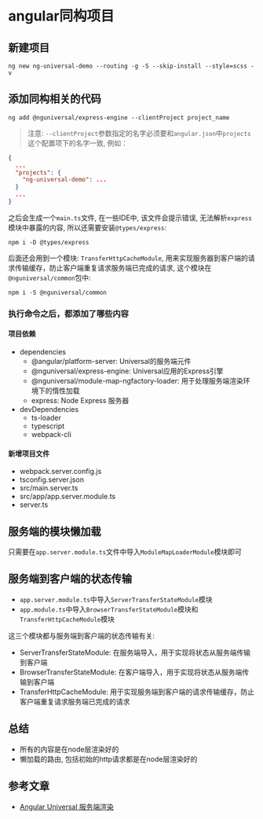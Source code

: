# angular同构项目

## 新建项目

`ng new ng-universal-demo --routing -g -S --skip-install --style=scss -v`

## 添加同构相关的代码

`ng add @nguniversal/express-engine --clientProject project_name`

> 注意: `--clientProject`参数指定的名字必须要和`angular.json`中`projects`这个配置项下的名字一致, 例如：

```json
{
  ...
  "projects": {
    "ng-universal-demo": ...
  }
  ...
}
```

之后会生成一个`main.ts`文件, 在一些IDE中, 该文件会提示错误, 无法解析`express`模块中暴露的内容, 所以还需要安装`@types/express`: 

`npm i -D @types/express`

后面还会用到一个模块: `TransferHttpCacheModule`, 用来实现服务器到客户端的请求传输缓存，防止客户端重复请求服务端已完成的请求, 这个模块在`@nguniversal/common`包中: 

`npm i -S @nguniversal/common`


### 执行命令之后，都添加了哪些内容

#### 项目依赖

- dependencies
  - @angular/platform-server: Universal的服务端元件
  - @nguniversal/express-engine: Universal应用的Express引擎
  - @nguniversal/module-map-ngfactory-loader: 用于处理服务端渲染环境下的惰性加载
  - express: Node Express 服务器
- devDependencies
  - ts-loader
  - typescript
  - webpack-cli

#### 新增项目文件

- webpack.server.config.js
- tsconfig.server.json
- src/main.server.ts
- src/app/app.server.module.ts
- server.ts

## 服务端的模块懒加载

只需要在`app.server.module.ts`文件中导入`ModuleMapLoaderModule`模块即可

## 服务端到客户端的状态传输

- `app.server.module.ts`中导入`ServerTransferStateModule`模块
- `app.module.ts`中导入`BrowserTransferStateModule`模块和`TransferHttpCacheModule`模块

这三个模块都与服务端到客户端的状态传输有关: 

- ServerTransferStateModule: 在服务端导入，用于实现将状态从服务端传输到客户端
- BrowserTransferStateModule: 在客户端导入，用于实现将状态从服务端传输到客户端
- TransferHttpCacheModule: 用于实现服务端到客户端的请求传输缓存，防止客户端重复请求服务端已完成的请求

## 总结

- 所有的内容是在node层渲染好的
- 懒加载的路由, 包括初始的http请求都是在node层渲染好的

## 参考文章

- [Angular Universal 服务端渲染](https://www.jianshu.com/p/40be228a5ec6)
